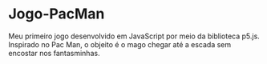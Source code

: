 # Jogo-PacMan
Meu primeiro jogo desenvolvido em JavaScript por meio da biblioteca p5.js. Inspirado no Pac Man, o objeito é o mago chegar até a escada sem encostar nos fantasminhas. 
